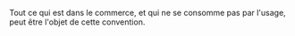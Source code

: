   
 Tout ce qui est dans le commerce, et qui ne se consomme pas par l'usage, peut être l'objet de cette convention.  

  

